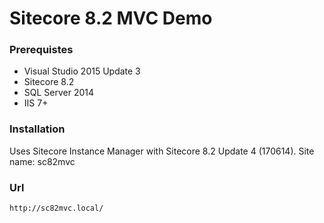 # Sitecore 8.2 MVC Demo

### Prerequistes
- Visual Studio 2015 Update 3
- Sitecore 8.2
- SQL Server 2014
- IIS 7+


### Installation

Uses Sitecore Instance Manager with Sitecore 8.2 Update 4 (170614). 
Site name: sc82mvc

### Url
```http://sc82mvc.local/```



